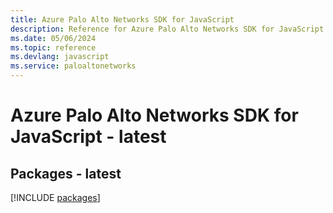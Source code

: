 ```yaml
---
title: Azure Palo Alto Networks SDK for JavaScript
description: Reference for Azure Palo Alto Networks SDK for JavaScript
ms.date: 05/06/2024
ms.topic: reference
ms.devlang: javascript
ms.service: paloaltonetworks
---
```

# Azure Palo Alto Networks SDK for JavaScript - latest
## Packages - latest
[!INCLUDE [packages](palo-alto-networks-index.md)]